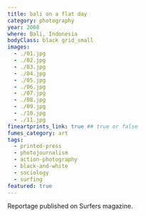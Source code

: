 ```yaml
---
title: bali on a flat day
category: photography
year: 2008
where: Bali, Indonesia
bodyClass: black grid_small
images:
  - ./01.jpg
  - ./02.jpg
  - ./03.jpg
  - ./04.jpg
  - ./05.jpg
  - ./06.jpg
  - ./07.jpg
  - ./08.jpg
  - ./09.jpg
  - ./10.jpg
  - ./11.jpg
fineartprints_link: true ## true or false
fumes_category: art
tags:
  - printed-press
  - photojournalism
  - action-photography
  - black-and-white
  - sociology
  - surfing
featured: true
---
```


Reportage published on Surfers magazine.
